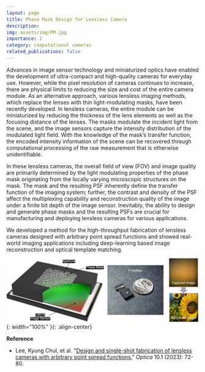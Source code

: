 ```yaml
---
layout: page
title: Phase Mask Design for Lensless Camera
description: 
img: assets/img/PM.jpg
importance: 2
category: computational cameras
related_publications: false
---
```


Advances in image sensor technology and miniaturized optics have enabled the development of ultra-compact and high-quality cameras for everyday use. However, while the pixel resolution of cameras continues to increase, there are physical limits to reducing the size and cost of the entire camera module. As an alternative approach, various lensless imaging methods, which replace the lenses with thin light-modulating masks, have been recently developed. In lensless cameras, the entire module can be miniaturized by reducing the thickness of the lens elements as well as the focusing distance of the lenses. The masks modulate the incident light from the scene, and the image sensors capture the intensity distribution of the modulated light field. With the knowledge of the mask’s transfer function, the encoded intensity information of the scene can be recovered through computational processing of the raw measurement that is otherwise unidentifiable.



In these lensless cameras, the overall field of view (FOV) and image quality are primarily determined by the light modulating properties of the phase mask originating from the locally varying microscopic structures on the mask. The mask and the resulting PSF inherently define the transfer function of the imaging system; further, the contrast and density of the PSF affect the multiplexing capability and reconstruction quality of the image under a finite bit depth of the image sensor. Inevitably, the ability to design and generate phase masks and the resulting PSFs are crucial for manufacturing and deploying lensless cameras for various applications.



We developed a method for the high-throughput fabrication of lensless cameras designed with arbitrary point spread functions and showed real-world imaging applications including deep-learning based image reconstruction and optical template matching.



![lensless camera](/assets/img/lensless_camera.png){: width="100%" }{: .align-center}






**Reference**

* Lee, Kyung Chul, et al. "[Design and single-shot fabrication of lensless cameras with arbitrary point spread functions.](https://opg.optica.org/optica/fulltext.cfm?uri=optica-10-1-72&id=525050)" *Optica* 10.1 (2023): 72-80.

